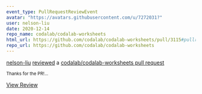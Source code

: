 ```yaml
---
event_type: PullRequestReviewEvent
avatar: "https://avatars.githubusercontent.com/u/7272031?"
user: nelson-liu
date: 2020-12-14
repo_name: codalab/codalab-worksheets
html_url: https://github.com/codalab/codalab-worksheets/pull/3115#pullrequestreview-550988854
repo_url: https://github.com/codalab/codalab-worksheets
---
```


<a href='https://github.com/nelson-liu' target='_blank'>nelson-liu</a> <a href='https://github.com/codalab/codalab-worksheets/pull/3115#pullrequestreview-550988854' target='_blank'>reviewed</a> a <a href='https://github.com/codalab/codalab-worksheets/pull/3115' target='_blank'>codalab/codalab-worksheets pull request</a>

<small>Thanks for the PR!...</small>

<a href='https://github.com/codalab/codalab-worksheets/pull/3115#pullrequestreview-550988854' target='_blank'>View Review</a>
